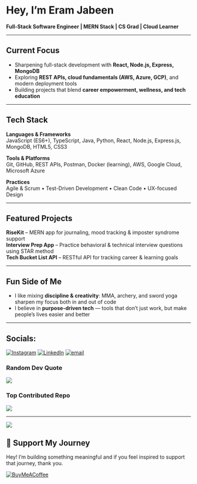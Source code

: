 # Hey, I’m Eram Jabeen  
**Full-Stack Software Engineer | MERN Stack | CS Grad | Cloud Learner**

---

## Current Focus
- Sharpening full-stack development with **React, Node.js, Express, MongoDB**
- Exploring **REST APIs, cloud fundamentals (AWS, Azure, GCP)**, and modern deployment tools
- Building projects that blend **career empowerment, wellness, and tech education**

---

## Tech Stack
**Languages & Frameworks**  
JavaScript (ES6+), TypeScript, Java, Python, React, Node.js, Express.js, MongoDB, HTML5, CSS3  

**Tools & Platforms**  
Git, GitHub, REST APIs, Postman, Docker (learning), AWS, Google Cloud, Microsoft Azure  

**Practices**  
Agile & Scrum • Test-Driven Development • Clean Code • UX-focused Design  

---

##  Featured Projects
 **RiseKit** – MERN app for journaling, mood tracking & imposter syndrome support  
 **Interview Prep App** – Practice behavioral & technical interview questions using STAR method  
 **Tech Bucket List API** – RESTful API for tracking career & learning goals  
  

---

## Fun Side of Me
- I like mixing **discipline & creativity**: MMA, archery, and sword yoga sharpen my focus both in and out of code  
- I believe in **purpose-driven tech** — tools that don’t just work, but make people’s lives easier and better  

---


##  Socials:
[![Instagram](https://img.shields.io/badge/Instagram-%23E4405F.svg?logo=Instagram&logoColor=white)](https://instagram.com/resilient.zo) [![LinkedIn](https://img.shields.io/badge/LinkedIn-%230077B5.svg?logo=linkedin&logoColor=white)](https://linkedin.com/in/[https://www.linkedin.com/in/eramjabeen/](https://www.linkedin.com/in/eramjabeen/)) [![email](https://img.shields.io/badge/Email-D14836?logo=gmail&logoColor=white)](mailto:contacteramjabeen@gmail.com) 


### Random Dev Quote
![](https://quotes-github-readme.vercel.app/api?type=horizontal&theme=radical)

###  Top Contributed Repo
![](https://github-contributor-stats.vercel.app/api?username=eramjabeen1&limit=5&theme=tokyonight&combine_all_yearly_contributions=true)

---
[![](https://visitcount.itsvg.in/api?id=eramjabeen1&icon=0&color=1)](https://visitcount.itsvg.in)

## 🤍 Support My Journey

Hey! I’m building something meaningful and if you feel inspired to support that journey, thank you.

[![BuyMeACoffee](https://img.shields.io/badge/Buy%20Me%20a%20Coffee-ffdd00?style=for-the-badge&logo=buy-me-a-coffee&logoColor=black)](https://buymeacoffee.com/eramjabeen)


  
<!-- Proudly created with GPRM ( https://gprm.itsvg.in ) -->
